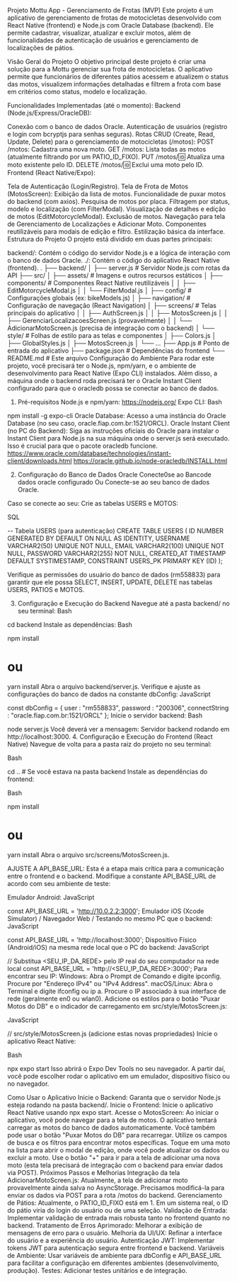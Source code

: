 Projeto Mottu App - Gerenciamento de Frotas (MVP)
Este projeto é um aplicativo de gerenciamento de frotas de motocicletas desenvolvido com React Native (frontend) e Node.js com Oracle Database (backend). Ele permite cadastrar, visualizar, atualizar e excluir motos, além de funcionalidades de autenticação de usuários e gerenciamento de localizações de pátios.

Visão Geral do Projeto
O objetivo principal deste projeto é criar uma solução para a Mottu gerenciar sua frota de motocicletas. O aplicativo permite que funcionários de diferentes pátios acessem e atualizem o status das motos, visualizem informações detalhadas e filtrem a frota com base em critérios como status, modelo e localização.

Funcionalidades Implementadas (até o momento):
Backend (Node.js/Express/OracleDB):

Conexão com o banco de dados Oracle.
Autenticação de usuários (registro e login com bcryptjs para senhas seguras).
Rotas CRUD (Create, Read, Update, Delete) para o gerenciamento de motocicletas (/motos):
POST /motos: Cadastra uma nova moto.
GET /motos: Lista todas as motos (atualmente filtrando por um PATIO_ID_FIXO).
PUT /motos/:id: Atualiza uma moto existente pelo ID.
DELETE /motos/:id: Exclui uma moto pelo ID.
Frontend (React Native/Expo):

Tela de Autenticação (Login/Registro).
Tela de Frota de Motos (MotosScreen):
Exibição da lista de motos.
Funcionalidade de puxar motos do backend (com axios).
Pesquisa de motos por placa.
Filtragem por status, modelo e localização (com FilterModal).
Visualização de detalhes e edição de motos (EditMotorcycleModal).
Exclusão de motos.
Navegação para tela de Gerenciamento de Localizações e Adicionar Moto.
Componentes reutilizáveis para modais de edição e filtro.
Estilização básica da interface.
Estrutura do Projeto
O projeto está dividido em duas partes principais:

backend/: Contém o código do servidor Node.js e a lógica de interação com o banco de dados Oracle.
./: Contém o código do aplicativo React Native (frontend).
.
├── backend/
│   ├── server.js               # Servidor Node.js com rotas da API
├── src/
│   ├── assets/                 # Imagens e outros recursos estáticos
│   ├── components/             # Componentes React Native reutilizáveis
│   │   ├── EditMotorcycleModal.js
│   │   └── FilterModal.js
│   ├── config/                 # Configurações globais (ex: bikeModels.js)
│   ├── navigation/             # Configuração de navegação (React Navigation)
│   ├── screens/                # Telas principais do aplicativo
│   │   ├── AuthScreen.js
│   │   ├── MotosScreen.js
│   │   ├── GerenciarLocalizacoesScreen.js (provavelmente)
│   │   └── AdicionarMotoScreen.js (precisa de integração com o backend)
│   └── style/                  # Folhas de estilo para as telas e componentes
│       ├── Colors.js
│       ├── GlobalStyles.js
│       ├── MotosScreen.js
│       └── ...
├── App.js                      # Ponto de entrada do aplicativo
├── package.json                # Dependências do frontend
└── README.md                   # Este arquivo
Configuração do Ambiente
Para rodar este projeto, você precisará ter o Node.js, npm/yarn, e o ambiente de desenvolvimento para React Native (Expo CLI) instalados. Além disso, a máquina onde o backend roda precisará ter o Oracle Instant Client configurado para que o oracledb possa se conectar ao banco de dados.

1. Pré-requisitos
Node.js e npm/yarn: https://nodejs.org/
Expo CLI:
Bash

npm install -g expo-cli
Oracle Database: Acesso a uma instância do Oracle Database (no seu caso, oracle.fiap.com.br:1521/ORCL).
Oracle Instant Client (no PC do Backend): Siga as instruções oficiais do Oracle para instalar o Instant Client para Node.js na sua máquina onde o server.js será executado. Isso é crucial para que o pacote oracledb funcione.
https://www.oracle.com/database/technologies/instant-client/downloads.html
https://oracle.github.io/node-oracledb/INSTALL.html

2. Configuração do Banco de Dados Oracle
Conecte0se ao Bancode dados oracle configurado Ou Conecte-se ao seu banco de dados Oracle.

Caso se conecte ao seu:
Crie as tabelas USERS e MOTOS:

SQL

-- Tabela USERS (para autenticação)
CREATE TABLE USERS (
    ID NUMBER GENERATED BY DEFAULT ON NULL AS IDENTITY,
    USERNAME VARCHAR2(50) UNIQUE NOT NULL,
    EMAIL VARCHAR2(100) UNIQUE NOT NULL,
    PASSWORD VARCHAR2(255) NOT NULL,
    CREATED_AT TIMESTAMP DEFAULT SYSTIMESTAMP,
    CONSTRAINT USERS_PK PRIMARY KEY (ID)
);

Verifique as permissões do usuário do banco de dados (rm558833) para garantir que ele possa SELECT, INSERT, UPDATE, DELETE nas tabelas USERS, PATIOS e MOTOS.

3. Configuração e Execução do Backend
Navegue até a pasta backend/ no seu terminal:
Bash

cd backend
Instale as dependências:
Bash

npm install
# ou
yarn install
Abra o arquivo backend/server.js.
Verifique e ajuste as configurações do banco de dados na constante dbConfig:
JavaScript

const dbConfig = {
    user            : "rm558833",
    password        : "200306",
    connectString   : "oracle.fiap.com.br:1521/ORCL"
};
Inicie o servidor backend:
Bash

node server.js
Você deverá ver a mensagem: Servidor backend rodando em http://localhost:3000.
4. Configuração e Execução do Frontend (React Native)
Navegue de volta para a pasta raiz do projeto no seu terminal:

Bash

cd .. # Se você estava na pasta backend
Instale as dependências do frontend:

Bash

npm install
# ou
yarn install
Abra o arquivo src/screens/MotosScreen.js.

AJUSTE A API_BASE_URL: Esta é a etapa mais crítica para a comunicação entre o frontend e o backend. Modifique a constante API_BASE_URL de acordo com seu ambiente de teste:

Emulador Android:
JavaScript

const API_BASE_URL = 'http://10.0.2.2:3000';
Emulador iOS (Xcode Simulator) / Navegador Web / Testando no mesmo PC que o backend:
JavaScript

const API_BASE_URL = 'http://localhost:3000';
Dispositivo Físico (Android/iOS) na mesma rede local que o PC do backend:
JavaScript

// Substitua <SEU_IP_DA_REDE> pelo IP real do seu computador na rede local
const API_BASE_URL = 'http://<SEU_IP_DA_REDE>:3000';
Para encontrar seu IP:
Windows: Abra o Prompt de Comando e digite ipconfig. Procure por "Endereço IPv4" ou "IPv4 Address".
macOS/Linux: Abra o Terminal e digite ifconfig ou ip a. Procure o IP associado à sua interface de rede (geralmente en0 ou wlan0).
Adicione os estilos para o botão "Puxar Motos do DB" e o indicador de carregamento em src/style/MotosScreen.js:

JavaScript

// src/style/MotosScreen.js (adicione estas novas propriedades)
Inicie o aplicativo React Native:

Bash

npx expo start
Isso abrirá o Expo Dev Tools no seu navegador. A partir daí, você pode escolher rodar o aplicativo em um emulador, dispositivo físico ou no navegador.

Como Usar o Aplicativo
Inicie o Backend: Garanta que o servidor Node.js esteja rodando na pasta backend/.
Inicie o Frontend: Inicie o aplicativo React Native usando npx expo start.
Acesse o MotosScreen:
Ao iniciar o aplicativo, você pode navegar para a tela de motos.
O aplicativo tentará carregar as motos do banco de dados automaticamente. Você também pode usar o botão "Puxar Motos do DB" para recarregar.
Utilize os campos de busca e os filtros para encontrar motos específicas.
Toque em uma moto na lista para abrir o modal de edição, onde você pode atualizar os dados ou excluir a moto.
Use o botão "+" para ir para a tela de adicionar uma nova moto (esta tela precisará de integração com o backend para enviar dados via POST).
Próximos Passos e Melhorias
Integração da tela AdicionarMotoScreen.js: Atualmente, a tela de adicionar moto provavelmente ainda salva no AsyncStorage. Precisamos modificá-la para enviar os dados via POST para a rota /motos do backend.
Gerenciamento de Pátios: Atualmente, o PATIO_ID_FIXO está em 1. Em um sistema real, o ID do pátio viria do login do usuário ou de uma seleção.
Validação de Entrada: Implementar validação de entrada mais robusta tanto no frontend quanto no backend.
Tratamento de Erros Aprimorado: Melhorar a exibição de mensagens de erro para o usuário.
Melhoria da UI/UX: Refinar a interface do usuário e a experiência do usuário.
Autenticação JWT: Implementar tokens JWT para autenticação segura entre frontend e backend.
Variáveis de Ambiente: Usar variáveis de ambiente para dbConfig e API_BASE_URL para facilitar a configuração em diferentes ambientes (desenvolvimento, produção).
Testes: Adicionar testes unitários e de integração.
